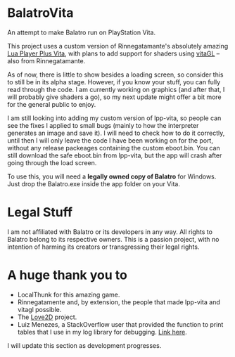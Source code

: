 # BalatroVita
An attempt to make Balatro run on PlayStation Vita.

This project uses a custom version of Rinnegatamante's absolutely amazing [Lua Player Plus Vita](https://github.com/Rinnegatamante/lpp-vita), with plans to add support for shaders using [vitaGL](https://github.com/Rinnegatamante/vitagl) – also from Rinnegatamante.

As of now, there is little to show besides a loading screen, so consider this to still be in its alpha stage. However, if you know your stuff, you can fully read through the code. I am currently working on graphics (and after that, I will probably give shaders a go), so my next update might offer a bit more for the general public to enjoy.

I am still looking into adding my custom version of lpp-vita, so people can see the fixes I applied to small bugs (mainly to how the interpreter generates an image and save it). I will need to check how to do it correctly, until then I will only leave the code I have been working on for the port, without any release packeages containing the custom eboot.bin. You can still download the safe eboot.bin from lpp-vita, but the app will crash after going through the load screen.

To use this, you will need a **legally owned copy of Balatro** for Windows. Just drop the Balatro.exe inside the app folder on your Vita.

# Legal Stuff
I am not affiliated with Balatro or its developers in any way. All rights to Balatro belong to its respective owners. This is a passion project, with no intention of harming its creators or transgressing their legal rights.

# A huge thank you to
* LocalThunk for this amazing game.
* Rinnegatamente and, by extension, the people that made lpp-vita and vitagl possible.
* The [Love2D](https://love2d.org/) project.
* Luiz Menezes, a StackOverflow user that provided the function to print tables that I use in my log library for debugging. [Link here](https://stackoverflow.com/questions/41942289/display-contents-of-tables-in-lua).

I will update this section as development progresses.
